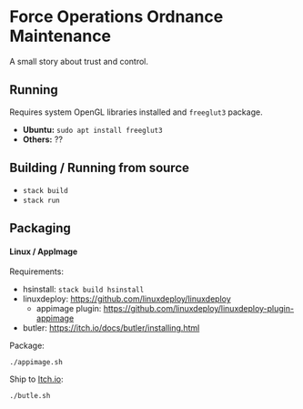 Force Operations Ordnance Maintenance
=====================================

A small story about trust and control.

Running
-------

Requires system OpenGL libraries installed and `freeglut3` package.

* **Ubuntu:** `sudo apt install freeglut3`
* **Others:** ??

Building / Running from source
------------------------------

* `stack build`
* `stack run`

Packaging
---------

#### Linux / AppImage

Requirements:

* hsinstall: `stack build hsinstall`
* linuxdeploy: https://github.com/linuxdeploy/linuxdeploy
  * appimage plugin: https://github.com/linuxdeploy/linuxdeploy-plugin-appimage
* butler: https://itch.io/docs/butler/installing.html

Package:

```shell
./appimage.sh
```

Ship to [Itch.io](https://itch.io):

```shell
./butle.sh
```
